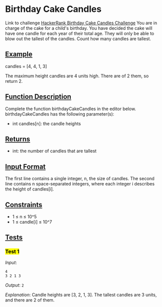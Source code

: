 # Birthday Cake Candles

Link to challenge [HackerRank Birthday Cake Candles Challenge](https://www.hackerrank.com/challenges/birthday-cake-candles/problem?isFullScreen=true)
You are in charge of the cake for a child's birthday. You have decided the cake will have one candle for each year of their total age. They will only be able to blow out the tallest of the candles. Count how many candles are tallest.

## **<u>Example</u>**

candles = [4, 4, 1, 3]

The maximum height candles are 4 units high. There are of 2 them, so return 2.

## **<u>Function Description</u>**

Complete the function birthdayCakeCandles in the editor below.
birthdayCakeCandles has the following parameter(s):

- int candles[n]: the candle heights

## **<u>Returns</u>**

- int: the number of candles that are tallest

## **<u>Input Format</u>**

The first line contains a single integer, n, the size of candles.
The second line contains n space-separated integers, where each integer i describes the height of candles[i].

## **<u>Constraints</u>**

- 1 ≤ n ≤ 10^5
- 1 ≤ candle[i] ≤ 10^7

## **<u>Tests</u>**

### **<mark>Test 1</mark>**

_Input_:

```
4
3 2 1 3
```

_Output_:
`2`

_Explanation_:
Candle heights are [3, 2, 1, 3].
The tallest candles are 3 units, and there are 2 of them.
